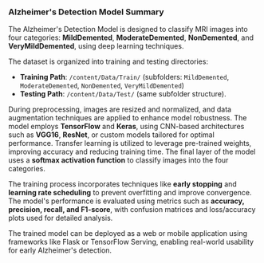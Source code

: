 ### Alzheimer's Detection Model Summary

The Alzheimer's Detection Model is designed to classify MRI images into four categories: **MildDemented**, **ModerateDemented**, **NonDemented**, and **VeryMildDemented**, using deep learning techniques. 

The dataset is organized into training and testing directories:
- **Training Path**: `/content/Data/Train/` (subfolders: `MildDemented`, `ModerateDemented`, `NonDemented`, `VeryMildDemented`)
- **Testing Path**: `/content/Data/Test/` (same subfolder structure).

During preprocessing, images are resized and normalized, and data augmentation techniques are applied to enhance model robustness. The model employs **TensorFlow** and **Keras**, using CNN-based architectures such as **VGG16**, **ResNet**, or custom models tailored for optimal performance. Transfer learning is utilized to leverage pre-trained weights, improving accuracy and reducing training time. The final layer of the model uses a **softmax activation function** to classify images into the four categories.

The training process incorporates techniques like **early stopping** and **learning rate scheduling** to prevent overfitting and improve convergence. The model's performance is evaluated using metrics such as **accuracy, precision, recall, and F1-score**, with confusion matrices and loss/accuracy plots used for detailed analysis.

The trained model can be deployed as a web or mobile application using frameworks like Flask or TensorFlow Serving, enabling real-world usability for early Alzheimer's detection.
